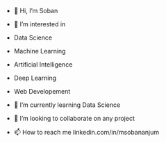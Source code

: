 - 👋 Hi, I’m Soban
- 👀 I’m interested in 
 
- Data Science
- Machine Learning
- Artificial Intelligence
- Deep Learning
- Web Developement
 
- 🌱 I’m currently learning Data Science
- 💞️ I’m looking to collaborate on any project
- 📫 How to reach me linkedin.com/in/msobananjum

<!---
SobanAnjum07/SobanAnjum07 is a ✨ special ✨ repository because its `README.md` (this file) appears on your GitHub profile.
You can click the Preview link to take a look at your changes.
--->

